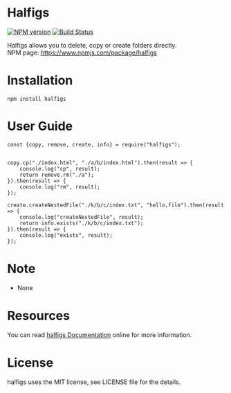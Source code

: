 # Halfigs

[![NPM version](https://img.shields.io/npm/v/halfigs.svg)](https://www.npmjs.com/package/halfigs)
[![Build Status](https://travis-ci.org/SystemLight/halfigs.svg?branch=master)](https://travis-ci.org/SystemLight/halfigs)

Halfigs allows you to delete, copy or create folders directly.  
NPM page: https://www.npmjs.com/package/halfigs

# Installation

```
npm install halfigs
```

# User Guide
```
const {copy, remove, create, info} = require("halfigs");


copy.cp("./index.html", "./a/b/index.html").then(result => {
    console.log("cp", result);
    return remove.rm("./a");
}).then(result => {
    console.log("rm", result);
});

create.createNestedFile("./k/b/c/index.txt", "hello,file").then(result => {
    console.log("createNestedFile", result);
    return info.exists("./k/b/c/index.txt");
}).then(result => {
    console.log("exists", result);
});
```

# Note

- None

# Resources

You can read [halfigs Documentation](https://github.com/SystemLight/halfigs/wiki/API-Document) online for more information.

# License

halfigs uses the MIT license, see LICENSE file for the details.
